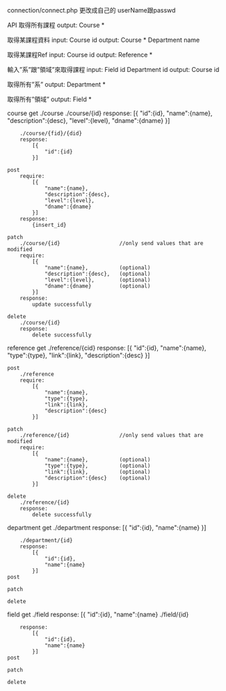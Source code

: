 connection/connect.php 更改成自己的 userName跟passwd



API
取得所有課程
	output:
		Course *

取得某課程資料
	input:
		Course id
	output:
		Course *
		Department name

取得某課程Ref
	input:
		Course id
	output:
		Reference *

輸入”系”跟”領域”來取得課程
	input:
		Field id
		Department id
	output:
		Course id

取得所有”系”
	output:
		Department *
	
取得所有”領域”
	output:
		Field *

course
	get
		./course
		./course/{id}
		response:
			[{
				"id":{id},
				"name":{name},
				"description":{desc},
				"level":{level},
				"dname":{dname}
			}]

		./course/{fid}/{did}
		response:
			[{
				"id":{id}
			}]

	post
		require:
			[{
				"name":{name},
				"description":{desc},
				"level":{level},
				"dname":{dname}
			}]
		response:
			{insert_id}

	patch
		./course/{id}					//only send values that are modified
		require:
			[{
				"name":{name},			(optional)
				"description":{desc},	(optional)
				"level":{level},		(optional)
				"dname":{dname}			(optional)
			}]
		response:
			update successfully
	
	delete
		./course/{id}
		response:
			delete successfully

reference
	get
		./reference/{cid}
		response:
			[{
				"id":{id},
				"name":{name},
				"type":{type},
				"link":{link},
				"description":{desc}
			}]

	post
		./reference
		require:
			[{
				"name":{name},
				"type":{type},
				"link":{link},
				"description":{desc}
			}]
			
	patch
		./reference/{id}				//only send values that are modified
		require:
			[{
				"name":{name},			(optional)
				"type":{type},			(optional)
				"link":{link},			(optional)
				"description":{desc}	(optional)
			}]
	
	delete
		./reference/{id}
		response:
			delete successfully
	
department
	get
		./department
		response:
			[{
				"id":{id},
				"name":{name}
			}]

		./department/{id}
		response:
			[{
				"id":{id},
				"name":{name}
			}]
	post

	patch
	
	delete

field
	get
		./field
		response:
			[{
				"id":{id},
				"name":{name}
		./field/{id}
		
		response:
			[{
				"id":{id},
				"name":{name}
			}]
	post

	patch
	
	delete